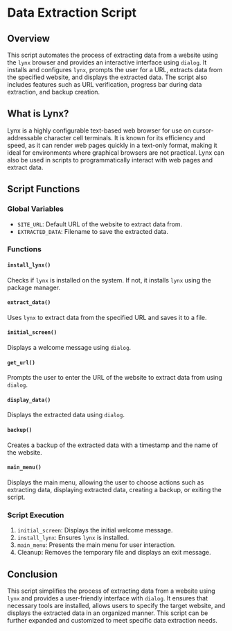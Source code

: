 # Data Extraction Script

## Overview

This script automates the process of extracting data from a website using the `lynx` browser and provides an interactive interface using `dialog`. It installs and configures `lynx`, prompts the user for a URL, extracts data from the specified website, and displays the extracted data. The script also includes features such as URL verification, progress bar during data extraction, and backup creation.

## What is Lynx?

Lynx is a highly configurable text-based web browser for use on cursor-addressable character cell terminals. It is known for its efficiency and speed, as it can render web pages quickly in a text-only format, making it ideal for environments where graphical browsers are not practical. Lynx can also be used in scripts to programmatically interact with web pages and extract data.

## Script Functions

### Global Variables

- `SITE_URL`: Default URL of the website to extract data from.
- `EXTRACTED_DATA`: Filename to save the extracted data.

### Functions

#### `install_lynx()`

Checks if `lynx` is installed on the system. If not, it installs `lynx` using the package manager.

#### `extract_data()`

Uses `lynx` to extract data from the specified URL and saves it to a file.

#### `initial_screen()`

Displays a welcome message using `dialog`.

#### `get_url()`

Prompts the user to enter the URL of the website to extract data from using `dialog`.

#### `display_data()`

Displays the extracted data using `dialog`.

#### `backup()`

Creates a backup of the extracted data with a timestamp and the name of the website.

#### `main_menu()`

Displays the main menu, allowing the user to choose actions such as extracting data, displaying extracted data, creating a backup, or exiting the script.

### Script Execution

1. `initial_screen`: Displays the initial welcome message.
2. `install_lynx`: Ensures `lynx` is installed.
3. `main_menu`: Presents the main menu for user interaction.
4. Cleanup: Removes the temporary file and displays an exit message.

## Conclusion

This script simplifies the process of extracting data from a website using `lynx` and provides a user-friendly interface with `dialog`. It ensures that necessary tools are installed, allows users to specify the target website, and displays the extracted data in an organized manner. This script can be further expanded and customized to meet specific data extraction needs.